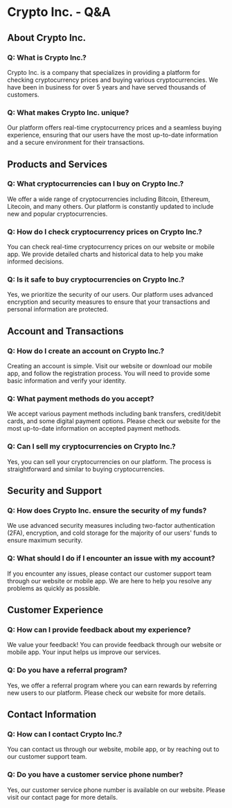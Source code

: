 # Crypto Inc. - Q&A

## About Crypto Inc.

### Q: What is Crypto Inc.?  
Crypto Inc. is a company that specializes in providing a platform for checking cryptocurrency prices and buying various cryptocurrencies. We have been in business for over 5 years and have served thousands of customers.

### Q: What makes Crypto Inc. unique?  
Our platform offers real-time cryptocurrency prices and a seamless buying experience, ensuring that our users have the most up-to-date information and a secure environment for their transactions.

## Products and Services

### Q: What cryptocurrencies can I buy on Crypto Inc.?  
We offer a wide range of cryptocurrencies including Bitcoin, Ethereum, Litecoin, and many others. Our platform is constantly updated to include new and popular cryptocurrencies.

### Q: How do I check cryptocurrency prices on Crypto Inc.?  
You can check real-time cryptocurrency prices on our website or mobile app. We provide detailed charts and historical data to help you make informed decisions.

### Q: Is it safe to buy cryptocurrencies on Crypto Inc.?  
Yes, we prioritize the security of our users. Our platform uses advanced encryption and security measures to ensure that your transactions and personal information are protected.

## Account and Transactions

### Q: How do I create an account on Crypto Inc.?  
Creating an account is simple. Visit our website or download our mobile app, and follow the registration process. You will need to provide some basic information and verify your identity.

### Q: What payment methods do you accept?  
We accept various payment methods including bank transfers, credit/debit cards, and some digital payment options. Please check our website for the most up-to-date information on accepted payment methods.

### Q: Can I sell my cryptocurrencies on Crypto Inc.?  
Yes, you can sell your cryptocurrencies on our platform. The process is straightforward and similar to buying cryptocurrencies.

## Security and Support

### Q: How does Crypto Inc. ensure the security of my funds?  
We use advanced security measures including two-factor authentication (2FA), encryption, and cold storage for the majority of our users' funds to ensure maximum security.

### Q: What should I do if I encounter an issue with my account?  
If you encounter any issues, please contact our customer support team through our website or mobile app. We are here to help you resolve any problems as quickly as possible.

## Customer Experience

### Q: How can I provide feedback about my experience?  
We value your feedback! You can provide feedback through our website or mobile app. Your input helps us improve our services.

### Q: Do you have a referral program?  
Yes, we offer a referral program where you can earn rewards by referring new users to our platform. Please check our website for more details.

## Contact Information

### Q: How can I contact Crypto Inc.?  
You can contact us through our website, mobile app, or by reaching out to our customer support team.

### Q: Do you have a customer service phone number?  
Yes, our customer service phone number is available on our website. Please visit our contact page for more details.